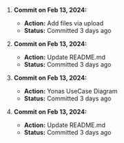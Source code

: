1. **Commit on Feb 13, 2024:**
   - **Action:** Add files via upload
   - **Status:** Committed 3 days ago

2. **Commit on Feb 13, 2024:**
   - **Action:** Update README.md
   - **Status:** Committed 3 days ago

3. **Commit on Feb 13, 2024:**
   - **Action:** Yonas UseCase Diagram
   - **Status:** Committed 3 days ago

4. **Commit on Feb 13, 2024:**
   - **Action:** Update README.md
   - **Status:** Committed 3 days ago
